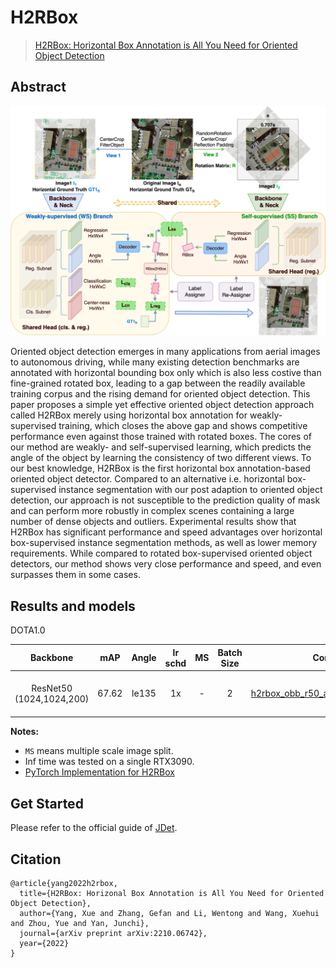 # H2RBox
> [H2RBox: Horizontal Box Annotation is All You Need for Oriented Object Detection](https://arxiv.org/abs/2210.06742)

<!-- [ALGORITHM] -->
## Abstract

<div align=center>
<img src="./projects/h2rbox/configs/pipeline.png" width="800"/>
</div>

Oriented object detection emerges in many applications from aerial images to autonomous driving, while many existing detection benchmarks are annotated with horizontal bounding box only which is also less costive than fine-grained rotated box, leading to a gap between the readily available training corpus and the rising demand for oriented object detection.  This paper proposes a simple yet effective oriented object detection approach called H2RBox merely using horizontal box annotation for weakly-supervised training, which closes the above gap and shows competitive performance even against those trained with rotated boxes.  The cores of our method are weakly- and self-supervised learning, which predicts the angle of the object by learning the consistency of two different views. To our best knowledge, H2RBox is the first horizontal box annotation-based oriented object detector. Compared to an alternative i.e. horizontal box-supervised instance segmentation with our post adaption to oriented object detection, our approach is not susceptible to the prediction quality of mask and can perform more robustly in complex scenes containing a large number of dense objects and outliers. Experimental results show that H2RBox has significant performance and speed advantages over horizontal box-supervised instance segmentation methods, as well as lower memory requirements. While compared to rotated box-supervised oriented object detectors, our method shows very close performance and speed, and even surpasses them in some cases.

## Results and models

DOTA1.0

|         Backbone         |  mAP  | Angle | lr schd | MS  | Batch Size |                                                      Configs                                                      |                                     Download                                     |
|:------------------------:|:-----:|:-----:|:-------:|:---:|:----------:|:-----------------------------------------------------------------------------------------------------------------:|:--------------------------------------------------------------------------------:|
| ResNet50 (1024,1024,200) | 67.62 | le135 |   1x    |  -  |     2      |                 [h2rbox_obb_r50_adamw_fpn_1x_dota](./configs/h2rbox_obb_r50_adamw_fpn_1x_dota.py)                 | [model](), [Baidu Drive (pm0i)](https://pan.baidu.com/s/1nAgTTFhcAYWgeynjnZE8NQ) |


**Notes:**

- `MS` means multiple scale image split.
- Inf time was tested on a single RTX3090.
- [PyTorch Implementation for H2RBox](https://github.com/yangxue0827/h2rbox-mmrotate)

## Get Started

Please refer to the official guide of [JDet](https://github.com/Jittor/JDet).

## Citation
```
@article{yang2022h2rbox,
  title={H2RBox: Horizonal Box Annotation is All You Need for Oriented Object Detection},
  author={Yang, Xue and Zhang, Gefan and Li, Wentong and Wang, Xuehui and Zhou, Yue and Yan, Junchi},
  journal={arXiv preprint arXiv:2210.06742},
  year={2022}
}

```

